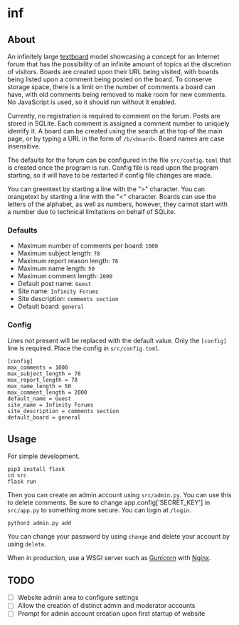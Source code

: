 # inf

## About

An infinitely large [textboard](https://en.wikipedia.org/wiki/Textboard) model
showcasing a concept for an Internet forum that has the possibility of an
infinite amount of topics at the discretion of visitors. Boards are created
upon their URL being visited, with boards being listed upon a comment being
posted on the board. To conserve storage space, there is a limit on the number
of comments a board can have, with old comments being removed to make room for
new comments. No JavaScript is used, so it should run without it enabled.

Currently, no registration is required to comment on the forum. Posts are
stored in SQLite. Each comment is assigned a comment number to uniquely
identify it. A board can be created using the search at the top of the main
page, or by typing a URL in the form of `/b/<board>`. Board names
are case insensitive.

The defaults for the forum can be configured in the file `src/config.toml` that
is created once the program is run. Config file is read upon the program
starting, so it will have to be restarted if config file changes are made.

You can greentext by starting a line with the ">" character. You can orangetext
by starting a line with the "<" character. Boards can use the letters of the
alphabet, as well as numbers, however, they cannot start with a number due to
technical limitations on behalf of SQLite.

### Defaults
- Maximum number of comments per board: `1000`
- Maximum subject length: `78`
- Maximum report reason length: `78`
- Maximum name length: `50`
- Maximum comment length: `2000`
- Default post name: `Guest`
- Site name: `Infinity Forums`
- Site description: `comments section`
- Default board: `general`

### Config

Lines not present will be replaced with the default value. Only the `[config]`
line is required. Place the config in `src/config.toml`.

```
[config]
max_comments = 1000
max_subject_length = 78
max_report_length = 78
max_name_length = 50
max_comment_length = 2000
default_name = Guest
site_name = Infinity Forums
site_description = comments section
default_board = general
```

## Usage

For simple development.

```
pip3 install flask
cd src
flask run
```

Then you can create an admin account using `src/admin.py`. You can use
this to delete comments. Be sure to change app.config['SECRET_KEY'] in
`src/app.py` to something more secure. You can login at `/login`.

```
python3 admin.py add
```

You can change your password by using `change` and delete your account
by using `delete`.

When in production, use a WSGI server such as [Gunicorn](https://gunicorn.org/)
with [Nginx](https://nginx.org/).

## TODO

- [ ] Website admin area to configure settings
- [ ] Allow the creation of distinct admin and moderator accounts
- [ ] Prompt for admin account creation upon first startup of website

